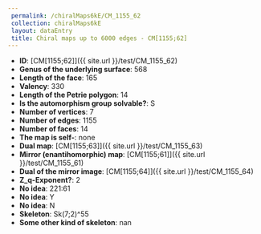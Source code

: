 ```yaml
--- 
 permalink: /chiralMaps6kE/CM_1155_62 
 collection: chiralMaps6kE
 layout: dataEntry
 title: Chiral maps up to 6000 edges - CM[1155;62]
---
```


- **ID**: [CM[1155;62]]({{ site.url }}/test/CM_1155_62)
- **Genus of the underlying surface**: 568
- **Length of the face**: 165
- **Valency**: 330
- **Length of the Petrie polygon**: 14
- **Is the automorphism group solvable?**: S
- **Number of vertices**: 7
- **Number of edges**: 1155
- **Number of faces**: 14
- **The map is self-**: none
- **Dual map**: [CM[1155;63]]({{ site.url }}/test/CM_1155_63)
- **Mirror (enantihomorphic) map**: [CM[1155;61]]({{ site.url }}/test/CM_1155_61)
- **Dual of the mirror image**: [CM[1155;64]]({{ site.url }}/test/CM_1155_64)
- **Z_q-Exponent?**: 2
- **No idea**:  221:61
- **No idea**: Y
- **No idea**: N
- **Skeleton**: Sk(7;2)^55
- **Some other kind of skeleton**: nan
